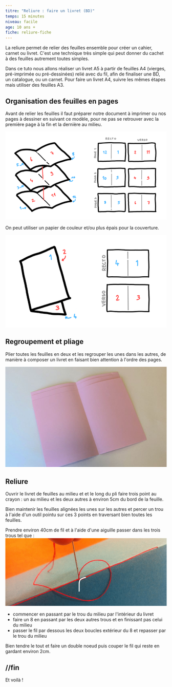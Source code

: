 ```yaml
---
titre: "Reliure : faire un livret (BD)"
temps: 15 minutes
niveau: facile
age: 10 ans +
fiche: reliure-fiche
---
```


La reliure permet de relier des feuilles ensemble pour créer un cahier, carnet ou livret. C'est une technique très simple qui peut donner du cachet à des feuilles autrement toutes simples.

Dans ce tuto nous allons réaliser un livret A5 à partir de feuilles A4 (vierges, pré-imprimée ou pré-dessinées) relié avec du fil, afin de finaliser une BD, un catalogue, ou un carnet.
Pour faire un livret A4, suivre les mêmes étapes mais utiliser des feuilles A3.


## Organisation des feuilles en pages

Avant de relier les feuilles il faut préparer notre document à imprimer ou nos pages à dessiner en suivant ce modèle, pour ne pas se retrouver avec la première page à la fin et la dernière au milieu.

![image modèle à 3 pages](images/reliure/pagination-3-pages.png)

On peut utiliser un papier de couleur et/ou plus épais pour la couverture.

![image modèle couverture recto-verso](images/reliure/schema-page-simple.png)

## Regroupement et pliage

Plier toutes les feuilles en deux et les regrouper les unes dans les autres, de manière à composer un livret en faisant bien attention à l'ordre des pages.

![image livret de feuilles](images/reliure/livret-feuilles.jpg)


## Reliure

Ouvrir le livret de feuilles au milieu et et le long du pli faire trois point au crayon : un au milieu et les deux autres à environ 5cm du bord de la feuille.

Bien maintenir les feuilles alignées les unes sur les autres et percer un trou à l'aide d'un outil pointu sur ces 3 points en traversant bien toutes les feuilles.

Prendre environ 40cm de fil et à l'aide d'une aiguille passer dans les trois trous tel que :
![image reliure en 8](images/reliure/reliure-en-8-noeud.gif)
- commencer en passant par le trou du milieu par l'intérieur du livret
- faire un 8 en passant par les deux autres trous et en finissant pas celui du milieu
- passer le fil par dessous les deux boucles extérieur du 8 et repasser par le trou du milieu

Bien tendre le tout et faire un double noeud puis couper le fil qui reste en gardant environ 2cm.

## //fin

Et voilà !
